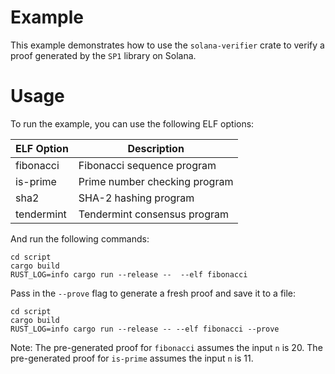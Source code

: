 # Example

This example demonstrates how to use the `solana-verifier` crate to verify a proof generated by the `SP1` library on Solana.

# Usage

To run the example, you can use the following ELF options:

| ELF Option | Description                   |
| ---------- | ----------------------------- |
| fibonacci  | Fibonacci sequence program    |
| is-prime   | Prime number checking program |
| sha2       | SHA-2 hashing program         |
| tendermint | Tendermint consensus program  |

And run the following commands:

```shell
cd script
cargo build
RUST_LOG=info cargo run --release --  --elf fibonacci 
```

Pass in the `--prove` flag to generate a fresh proof and save it to a file:

```shell
cd script
cargo build
RUST_LOG=info cargo run --release -- --elf fibonacci --prove
```

Note: The pre-generated proof for `fibonacci` assumes the input `n` is 20. The pre-generated proof 
for `is-prime` assumes the input `n` is 11.